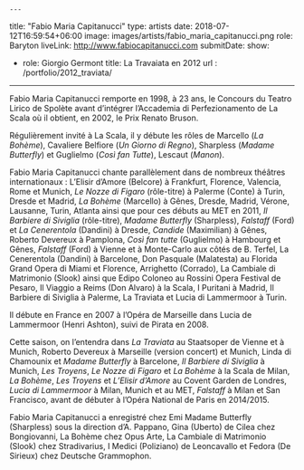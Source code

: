 	---
title: "Fabio Maria Capitanucci"
type: artists
date: 2018-07-12T16:59:54+06:00
image: images/artists/fabio_maria_capitanucci.png
role: Baryton
liveLink: http://www.fabiocapitanucci.com 
submitDate: 
show:
  - role: Giorgio Germont
    title: La Travaiata en 2012
    url : /portfolio/2012_traviata/
---

Fabio Maria Capitanucci remporte en 1998, à 23 ans, le Concours du Teatro Lirico de Spolète avant d’intégrer l’Accademia di Perfezionamento de La Scala où il obtient, en 2002, le Prix Renato Bruson.

Régulièrement invité à La Scala, il y débute les rôles de Marcello (*La Bohème*), Cavaliere Belfiore (*Un Giorno di Regno*), Sharpless (*Madame Butterfly*) et Guglielmo (*Così fan Tutte*), Lescaut (*Manon*).

Fabio Maria Capitanucci chante parallèlement dans de nombreux théâtres internationaux : L’Elisir d’Amore (Belcore) à Frankfurt, Florence, Valencia, Rome et Munich, *Le Nozze di Figaro* (rôle-titre) à Palerme (Conte) à Turin, Dresde et Madrid, *La Bohème* (Marcello) à Gênes, Dresde, Madrid, Vérone, Lausanne, Turin, Atlanta ainsi que pour ces débuts au MET en 2011, *Il Barbiere di Siviglia* (rôle-titre), *Madame Butterfly* (Sharpless), *Falstaff* (Ford) et *La Cenerentola* (Dandini) à Dresde, *Candide* (Maximilian) à Gênes, Roberto Devereux à Pamplona, *Così fan tutte* (Guglielmo) à Hambourg et Gênes, *Falstaff* (Ford) à Vienne et à Monte-Carlo aux côtés de B. Terfel, La Cenerentola (Dandini) à Barcelone, Don Pasquale (Malatesta) au Florida Grand Opera di Miami et Florence, Arrighetto (Corrado), La Cambiale di Matrimonio (Slook) ainsi que Edipo Coloneo au Rossini Opera Festival de Pesaro, Il Viaggio a Reims (Don Alvaro) à la Scala, I Puritani à Madrid, Il Barbiere di Siviglia à Palerme, La Traviata et Lucia di Lammermoor à Turin.

Il débute en France en 2007 à l’Opéra de Marseille dans Lucia de Lammermoor (Henri Ashton), suivi de Pirata en 2008.

Cette saison, on l’entendra dans *La Traviata* au Staatsoper de Vienne et à Munich, Roberto Devereux à Marseille (version concert) et Munich, Linda di Chamounix et *Madame Butterfly* à Barcelone, *Il Barbiere di Siviglia* à Munich, *Les Troyens*, *Le Nozze di Figaro* et *La Bohème* à la Scala de Milan, *La Bohème*, *Les Troyens* et *L’Elisir d’Amore* au Covent Garden de Londres, *Lucia di Lammermoor* à Milan, Munich et au MET, *Falstaff* à Milan et San Francisco, avant de débuter à l’Opéra National de Paris en 2014/2015.

Fabio Maria Capitanucci a enregistré chez Emi Madame Butterfly (Sharpless) sous la direction d’A. Pappano, Gina (Uberto) de Cilea chez Bongiovanni, La Bohème chez Opus Arte, La Cambiale di Matrimonio (Slook) chez Stradivarius, I Medici (Poliziano) de Leoncavallo et Fedora (De Sirieux) chez Deutsche Grammophon.

